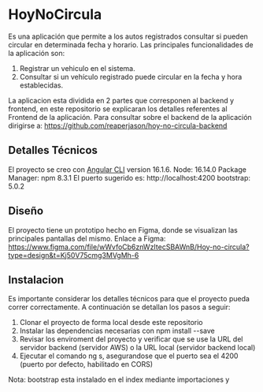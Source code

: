 # HoyNoCircula

Es una aplicación que permite a los autos registrados consultar si pueden circular en determinada fecha y horario.
Las principales funcionalidades de la aplicación son:
  1) Registrar un vehiculo en el sistema.
  2) Consultar si un vehículo registrado puede circular en la fecha y hora establecidas.

La aplicacion esta dividida en 2 partes que corresponen al backend y frontend, en este repositorio se explicaran los detalles referentes al Frontend de la aplicación.
Para consultar sobre el backend de la aplicación dirigirse a: https://github.com/reaperjason/hoy-no-circula-backend

## Detalles Técnicos

El proyecto se creo con [Angular CLI](https://github.com/angular/angular-cli) version 16.1.6.
Node: 16.14.0
Package Manager: npm 8.3.1
El puerto sugerido es: http://localhost:4200
bootstrap: 5.0.2

## Diseño

El proyecto tiene un prototipo hecho en Figma, donde se visualizan las principales pantallas del mismo.
Enlace a Figma: https://www.figma.com/file/wWvfoCb6znWzItecSBAWnB/Hoy-no-circula?type=design&t=Kj50V75cmg3MVgMh-6

## Instalacion

Es importante considerar los detalles técnicos para que el proyecto pueda correr correctamente.
A continuación se detallan los pasos a seguir:
  1) Clonar el proyecto de forma local desde este repositorio
  2) Instalar las dependencias necesarias con npm install --save
  3) Revisar los enviroment del proyecto y verificar que se use la URL del servidor backend (servidor AWS) o la URL local (servidor backend local)
  4) Ejecutar el comando ng s, asegurandose que el puerto sea el 4200 (puerto por defecto, habilitado en CORS)

Nota: bootstrap esta instalado en el index mediante importaciones <link> y <script>, por lo que no debería ser necesario instalarlo con npm, a menos que dichas importaciones
no funcionen correctamente en ese caso instalar bootstrap con npm install bootstrap@5.0.2 --save
## Despliegue

Para realizar un despligue del proyecto usar el comando `ng build`, esto permitira usar el enviroment de produccion y generará los archivos necesarios para el servidor web
en el directorio /dist


## Estructura y otros detalles

El proyecto esta estructurado en app, assets y enviroments como principales carpetas.
Dentro de app estan los componentes, modulos, modelos y servicios.
Dentro de componentes se encuentran las páginas principales del proyecto que previamente se definieron en Figma.
Dentro de los modulos se encuentra el SharedModule, que contiene componentes genericos que se pueden reutilizar en varios lugares del proyecto.


